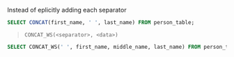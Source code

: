 
Instead of eplicitly adding each separator

```sql
SELECT CONCAT(first_name, ' ', last_name) FROM person_table;
```

> `CONCAT_WS(<separator>, <data>)`

```sql
SELECT CONCAT_WS(' ', first_name, middle_name, last_name) FROM person_table;
```
